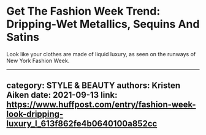 # Get The Fashion Week Trend: Dripping-Wet Metallics, Sequins And Satins

Look like your clothes are made of liquid luxury, as seen on the runways of New York Fashion Week.

---
category: STYLE & BEAUTY
authors: Kristen Aiken
date: 2021-09-13
link: https://www.huffpost.com/entry/fashion-week-look-dripping-luxury_l_613f862fe4b0640100a852cc
---
